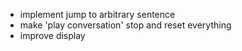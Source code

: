 - implement jump to arbitrary sentence
- make 'play conversation' stop and reset everything
- improve display
